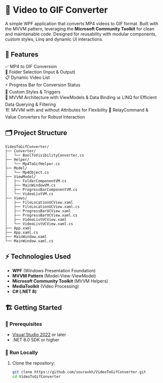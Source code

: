 # 🎥 Video to GIF Converter
A simple WPF application that converts MP4 videos to GIF format. Built with the MVVM pattern, leveraging the **Microsoft Community Toolkit** for clean and maintainable code. Designed for reusability with modular components, custom styles, Linq and dynamic UI interactions.

## 🚀 Features
✅ MP4 to GIF Conversion  
📂 Folder Selection (Input & Output)  
📋 Dynamic Video List  
⚡ Progress Bar for Conversion Status  
🎨 Custom Styles & Triggers  
🔄 MVVM Architecture with ViewModels & Data Binding
📊 LINQ for Efficient Data Querying & Filtering  
🏗️ MVVM with and without Attributes for Flexibility
🔗 RelayCommand & Value Converters for Robust Interaction  

## 🗂️ Project Structure  
```
VideoToGifConverter/
├── Converter/
│   └── BoolToVisibilityConverter.cs
├── Helper/
│   └── Mp4ToGifHelper.cs
├── Model/
│   └── Mp4Object.cs
├── ViewModel/
│   ├── FolderComponentVM.cs
│   ├── MainWindowVM.cs
│   ├── ProgressBarComponentVM.cs
│   └── VideoListVM.cs
├── Views/
│   ├── FileLocationUCView.xaml
│   ├── FileLocationUCView.xaml.cs
│   ├── ProgressBarUCView.xaml
│   ├── ProgressBarUCView.xaml.cs
│   ├── VideoListUCView.xaml
│   └── VideoListUCView.xaml.cs
├── App.xaml
├── App.xaml.cs
├── MainWindow.xaml
└── MainWindow.xaml.cs
```


## ⚡ Technologies Used
- **WPF** (Windows Presentation Foundation)  
- **MVVM Pattern** (Model-View-ViewModel)  
- **Microsoft Community Toolkit** (MVVM Helpers)  
- **MediaToolkit** (Video Processing)  
- **C# (.NET 8)**  

## 🏗️ Getting Started

### 🔧 Prerequisites
- [Visual Studio 2022](https://visualstudio.microsoft.com/vs/) or later  
- .NET 8.0 SDK or higher

### 🚀 Run Locally
1. Clone the repository:  
   ```bash
   git clone https://github.com/souravkh/VideoToGifConverter.git
   cd VideoToGifConverter
